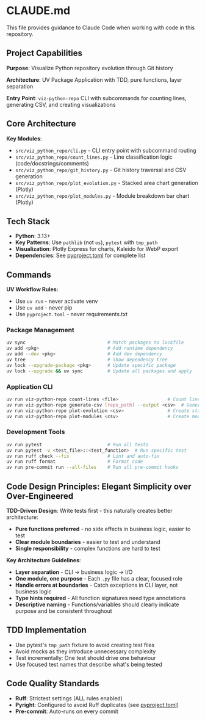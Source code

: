 # CLAUDE.md

This file provides guidance to Claude Code when working with code in this repository.

## Project Capabilities
**Purpose**: Visualize Python repository evolution through Git history

**Architecture**: UV Package Application with TDD, pure functions, layer separation

**Entry Point**: `viz-python-repo` CLI with subcommands for counting lines, generating CSV, and creating visualizations

## Core Architecture

**Key Modules**:
- `src/viz_python_repo/cli.py` - CLI entry point with subcommand routing
- `src/viz_python_repo/count_lines.py` - Line classification logic (code/docstrings/comments)
- `src/viz_python_repo/git_history.py` - Git history traversal and CSV generation
- `src/viz_python_repo/plot_evolution.py` - Stacked area chart generation (Plotly)
- `src/viz_python_repo/plot_modules.py` - Module breakdown bar chart (Plotly)

## Tech Stack

- **Python**: 3.13+
- **Key Patterns**: Use `pathlib` (not `os`), `pytest` with `tmp_path`
- **Visualization**: Plotly Express for charts, Kaleido for WebP export
- **Dependencies**: See [pyproject.toml](pyproject.toml) for complete list

## Commands

**UV Workflow Rules:**
- Use `uv run` - never activate venv
- Use `uv add` - never pip
- Use `pyproject.toml` - never requirements.txt

### Package Management
```bash
uv sync                              # Match packages to lockfile
uv add <pkg>                         # Add runtime dependency
uv add --dev <pkg>                   # Add dev dependency
uv tree                              # Show dependency tree
uv lock --upgrade-package <pkg>      # Update specific package
uv lock --upgrade && uv sync         # Update all packages and apply
```

### Application CLI
```bash
uv run viz-python-repo count-lines <file>                  # Count lines in Python file
uv run viz-python-repo generate-csv [repo_path] --output <csv>  # Generate CSV from Git history
uv run viz-python-repo plot-evolution <csv>                # Create stacked area chart
uv run viz-python-repo plot-modules <csv>                  # Create module bar chart
```

### Development Tools
```bash
uv run pytest                        # Run all tests
uv run pytest -v <test_file>::<test_function>  # Run specific test
uv run ruff check --fix              # Lint and auto-fix
uv run ruff format                   # Format code
uv run pre-commit run --all-files    # Run all pre-commit hooks
```

## Code Design Principles: Elegant Simplicity over Over-Engineered

**TDD-Driven Design**: Write tests first - this naturally creates better architecture:
- **Pure functions preferred** - no side effects in business logic, easier to test
- **Clear module boundaries** - easier to test and understand
- **Single responsibility** - complex functions are hard to test

**Key Architecture Guidelines**:
- **Layer separation** - CLI → business logic → I/O
- **One module, one purpose** - Each `.py` file has a clear, focused role
- **Handle errors at boundaries** - Catch exceptions in CLI layer, not business logic
- **Type hints required** - All function signatures need type annotations
- **Descriptive naming** - Functions/variables should clearly indicate purpose and be consistent throughout

## TDD Implementation

- Use pytest's `tmp_path` fixture to avoid creating test files
- Avoid mocks as they introduce unnecessary complexity
- Test incrementally: One test should drive one behaviour
- Use focused test names that describe what's being tested

## Code Quality Standards

- **Ruff**: Strictest settings (ALL rules enabled)
- **Pyright**: Configured to avoid Ruff duplicates (see [pyproject.toml](pyproject.toml))
- **Pre-commit**: Auto-runs on every commit
